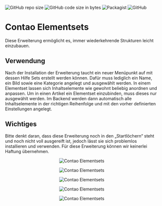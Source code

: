 ![GitHub repo size](https://img.shields.io/github/repo-size/leycommediasolutions/contao_elementsets?style=flat-square)
![GitHub code size in bytes](https://img.shields.io/github/languages/code-size/leycommediasolutions/contao_elementsets?style=flat-square)
![Packagist](https://img.shields.io/packagist/dt/leycommediasolutions/contao_elementsets?style=flat-square)
![GitHub](https://img.shields.io/github/license/leycommediasolutions/contao_elementsets?style=flat-square)
 
# Contao Elementsets 
Diese Erweiterung ermöglicht es, immer wiederkehrende Strukturen leicht einzubauen. 
 
## Verwendung 
Nach der Installation der Erweiterung taucht ein neuer Menüpunkt auf mit dessen Hilfe Sets erstellt werden können. Dafür muss lediglich ein Name, ein Bild sowie eine Kategorie angelegt und ausgewählt werden.
In einem Elementset lassen sich Inhaltselemente wie gewohnt beliebig anordnen und anpassen. Um in einen Artikel ein Elementset einzubinden,  muss dieses nur ausgewählt werden. Im Backend werden dann automatisch alle Inhaltselemente in der richtigen Reihenfolge und mit den vorher definierten Einstellungen angelegt.
 
## Wichtiges
Bitte denkt daran, dass diese Erweiterung noch in den „Startlöchern“ steht und noch nicht voll ausgereift ist, jedoch lässt sie sich problemlos installieren und verwenden. Für diese Erweiterung können wir keinerlei Haftung übernehmen.

<p align="center">
  <img src="https://www.leycom.de/files/github/screenshots/contao-elementsets/uebersicht.png" alt="Contao Elementsets ">
</p>  
<p align="center">
  <img src="https://www.leycom.de/files/github/screenshots/contao-elementsets/einstellungen.png" alt="Contao Elementsets">
</p>  
<p align="center">
  <img src="https://www.leycom.de/files/github/screenshots/contao-elementsets/button.png" alt="Contao Elementsets">
</p>  
<p align="center">
  <img src="https://www.leycom.de/files/github/screenshots/contao-elementsets/auswahl.png" alt="Contao Elementsets">
</p>  
<p align="center">
  <img src="https://www.leycom.de/files/github/screenshots/contao-elementsets/eingefuegt" alt="Contao Elementsets">
</p>  
